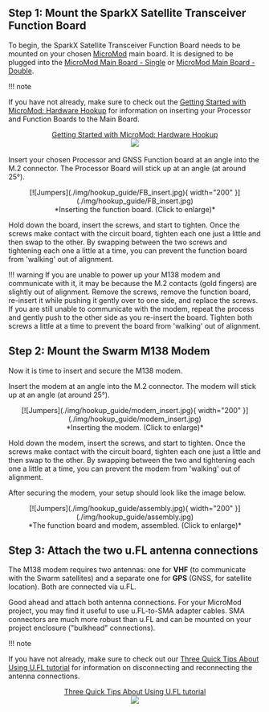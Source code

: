 ## Step 1: Mount the SparkX Satellite Transceiver Function Board

To begin, the SparkX Satellite Transceiver Function Board needs to be mounted on your chosen [MicroMod](https://www.sparkfun.com/micromod) main board.
It is designed to be plugged into the [MicroMod Main Board - Single](https://www.sparkfun.com/products/18575)
or [MicroMod Main Board - Double](https://www.sparkfun.com/products/18575).

!!! note
    <p>If you have not already, make sure to check out the <a href="https://learn.sparkfun.com/tutorials/getting-started-with-micromod#hardware-hookup">Getting Started with MicroMod: Hardware Hookup</a> for information on inserting your Processor and Function Boards to the Main Board.</p>
    <p align="center">
        <a href="https://learn.sparkfun.com/tutorials/1189">Getting Started with MicroMod: Hardware Hookup<br>
        <img src="https://cdn.sparkfun.com//assets/learn_tutorials/1/1/8/9/MicroMod_Hardware_Hookup.gif"></a>
    </p>

Insert your chosen Processor and GNSS Function board at an angle into the M.2 connector. The Processor Board will stick up at an angle (at around 25°).

<center>
[![Jumpers](./img/hookup_guide/FB_insert.jpg){ width="200" }](./img/hookup_guide/FB_insert.jpg)<br>
*Inserting the function board. (Click to enlarge)*
</center>

Hold down the board, insert the screws, and start to tighten. Once the screws make contact with the circuit board, tighten each one just a little and then swap to the other.
By swapping between the two screws and tightening each one a little at a time, you can prevent the function board from 'walking' out of alignment.

!!! warning
    If you are unable to power up your M138 modem and communicate with it, it may be because the M.2 contacts (gold fingers) are slightly out of alignment. Remove the screws, remove the function board, re-insert it while pushing it gently over to one side, and replace the screws. If you are still unable to communicate with the modem, repeat the process and gently push to the other side as you re-insert the board. Tighten both screws a little at a time to prevent the board from 'walking' out of alignment.

## Step 2: Mount the Swarm M138 Modem

Now it is time to insert and secure the M138 modem.

Insert the modem at an angle into the M.2 connector. The modem will stick up at an angle (at around 25°).

<center>
[![Jumpers](./img/hookup_guide/modem_insert.jpg){ width="200" }](./img/hookup_guide/modem_insert.jpg)<br>
*Inserting the modem. (Click to enlarge)*
</center>

Hold down the modem, insert the screws, and start to tighten. Once the screws make contact with the circuit board, tighten each one just a little and then swap to the other.
By swapping between the two and tightening each one a little at a time, you can prevent the modem from 'walking' out of alignment.

After securing the modem, your setup should look like the image below.

<center>
[![Jumpers](./img/hookup_guide/assembly.jpg){ width="200" }](./img/hookup_guide/assembly.jpg)<br>
*The function board and modem, assembled. (Click to enlarge)*
</center>

## Step 3: Attach the two u.FL antenna connections

The M138 modem requires two antennas: one for **VHF** (to communicate with the Swarm satellites) and a separate one for **GPS** (GNSS, for satellite location). Both are connected via u.FL.

Good ahead and attach both antenna connections. For your MicroMod project, you may find it useful to use u.FL-to-SMA adapter cables.
SMA connectors are much more robust than u.FL and can be mounted on your project enclosure ("bulkhead" connections).

!!! note
    <p>If you have not already, make sure to check out our <a href="https://learn.sparkfun.com/tutorials/three-quick-tips-about-using-ufl">Three Quick Tips About Using U.FL tutorial</a> for information on disconnecting and reconnecting the antenna connections.</p>
    <p align="center">
        <a href="https://learn.sparkfun.com/tutorials/845">Three Quick Tips About Using U.FL tutorial<br>
        <img src="https://cdn.sparkfun.com/c/178-100/assets/learn_tutorials/8/4/5/Connected.jpg"></a>
    </p>
